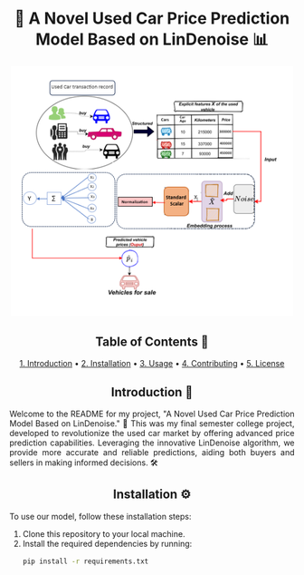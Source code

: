 <h1 align="center">🚗 A Novel Used Car Price Prediction Model Based on LinDenoise 📊</h1>
<p align="center">
  <img src="images/pm.png" alt="Screenshot of the project" width="500">
</p>


<h2 align="center">Table of Contents 📜</h2>

<p align="center">
  <a href="#introduction">1. Introduction</a> •
  <a href="#installation">2. Installation</a> •
  <a href="#usage">3. Usage</a> •
  <a href="#contributing">4. Contributing</a> •
  <a href="#license">5. License</a>
</p>

<h2 align="center">Introduction 🌟</h2>

<p align="justify">
Welcome to the README for my project, "A Novel Used Car Price Prediction Model Based on LinDenoise." 🚀 This was my final semester college project, developed to revolutionize the used car market by offering advanced price prediction capabilities. Leveraging the innovative LinDenoise algorithm, we provide more accurate and reliable predictions, aiding both buyers and sellers in making informed decisions. 🛠️
</p>

<h2 align="center">Installation ⚙️</h2>

<p align="justify">
To use our model, follow these installation steps:
</p>

1. Clone this repository to your local machine.
2. Install the required dependencies by running:
   ```bash
   pip install -r requirements.txt
   ```
   
